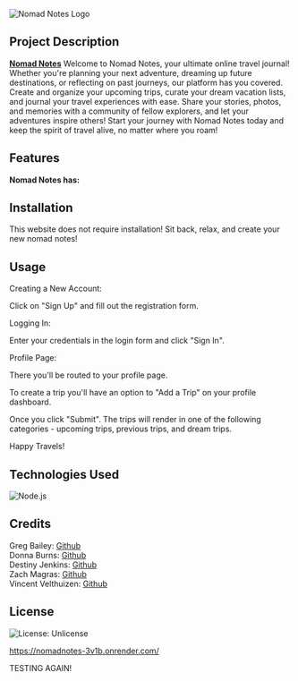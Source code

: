 ![Nomad Notes Logo](./public/images/README/CC%20Logo%20White.png)

## Project Description

**[Nomad Notes](link)** Welcome to Nomad Notes, your ultimate online travel journal! Whether you're planning your next adventure, dreaming up future destinations, or reflecting on past journeys, our platform has you covered. Create and organize your upcoming trips, curate your dream vacation lists, and journal your travel experiences with ease. Share your stories, photos, and memories with a community of fellow explorers, and let your adventures inspire others! Start your journey with Nomad Notes today and keep the spirit of travel alive, no matter where you roam!

## Features

**Nomad Notes has:**

## Installation

This website does not require installation! Sit back, relax, and create your new nomad notes!

## Usage

Creating a New Account:

Click on "Sign Up" and fill out the registration form.

Logging In:

Enter your credentials in the login form and click "Sign In".

Profile Page:

There you'll be routed to your profile page.

To create a trip you'll have an option to "Add a Trip" on your profile dashboard.

Once you  click "Submit". The trips will render in one of the following categories - upcoming trips, previous trips, and dream trips.

Happy Travels!

## Technologies Used

![Node.js](https://img.shields.io/badge/Node.js-green)<br>

## Credits

Greg Bailey: [Github](https://github.com/zmuda44)<br>
Donna Burns: [Github](https://github.com/donnacancode)<br>
Destiny Jenkins: [Github](https://github.com/destinyjen)<br>
Zach Magras: [Github](https://github.com/zachfrosty4986)<br>
Vincent Velthuizen: [Github](https://github.com/VPVelthuizen)

## License

![License: Unlicense](https://img.shields.io/badge/License-UN-purple.svg)

https://nomadnotes-3v1b.onrender.com/

TESTING AGAIN!
